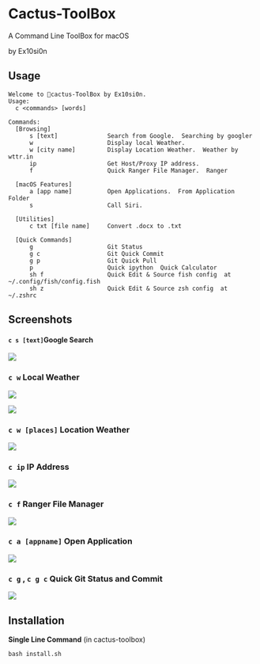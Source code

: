 # Cactus-ToolBox

A Command Line ToolBox for macOS

by Ex10si0n

## Usage

```
Welcome to 🌵cactus-ToolBox by Ex10si0n.
Usage: 
  c <commands> [words]

Commands:
  [Browsing]
      s [text]              Search from Google.  Searching by googler
      w                     Display local Weather.
      w [city name]         Display Location Weather.  Weather by wttr.in
      ip                    Get Host/Proxy IP address.
      f                     Quick Ranger File Manager.  Ranger
    
  [macOS Features]
      a [app name]          Open Applications.  From Application Folder
      s                     Call Siri.
    
  [Utilities]
      c txt [file name]     Convert .docx to .txt

  [Quick Commands]
      g                     Git Status
      g c                   Git Quick Commit
      g p                   Git Quick Pull
      p                     Quick ipython  Quick Calculator
      sh f                  Quick Edit & Source fish config  at ~/.config/fish/config.fish
      sh z                  Quick Edit & Source zsh config  at ~/.zshrc
```

## Screenshots

#### `c s [text]`Google Search

![](img/google.png)

### `c w` Local Weather

![](img/wttr.png)

![](img/v2dwttr.png)

### `c w [places]` Location Weather

![](img/wplace.png)

### `c ip` IP Address

![](img/ip.png)

### `c f` Ranger File Manager

![](img/ranger.png)

### `c a [appname]` Open Application

![](img/startapps.png)

### `c g` , `c g c` Quick Git Status and Commit

![](img/git.png)

## Installation

**Single Line Command** (in cactus-toolbox)

```
bash install.sh
```

